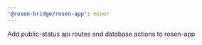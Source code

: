```yaml
---
'@rosen-bridge/rosen-app': minor
---
```


Add public-status api routes and database actions to rosen-app
